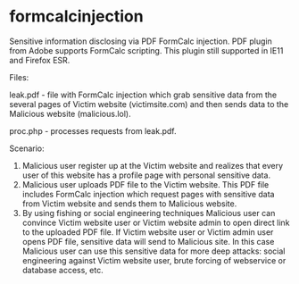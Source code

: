 # formcalcinjection
Sensitive information disclosing via PDF FormCalc injection.
PDF plugin from Adobe supports FormCalc scripting.
This plugin still supported in IE11 and Firefox ESR.

Files:

leak.pdf - file with FormCalc injection which grab sensitive data from the several pages of Victim website (victimsite.com) and then sends data to the Malicious website (malicious.lol).

proc.php - processes requests from leak.pdf.

Scenario:

1. Malicious user register up at the Victim website and realizes that every user of this website has a profile page with personal sensitive data.
2. Malicious user uploads PDF file to the Victim website. This PDF file includes FormCalc injection which request pages with sensitive data from Victim website and sends them to Malicious website.
3. By using fishing or social engineering techniques Malicious user can convince Victim website user or Victim website admin to open direct link to the uploaded PDF file.
If Victim website user or Victim admin user opens PDF file, sensitive data will send to Malicious site.
In this case Malicious user can use this sensitive data for more deep attacks: social engineering against Victim website user, brute forcing of webservice or database access, etc.
